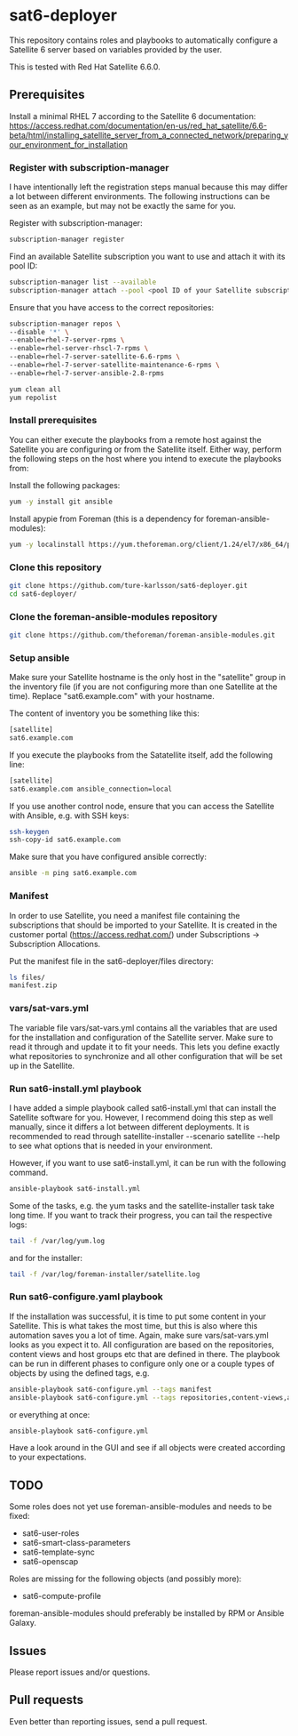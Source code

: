 # sat6-deployer
This repository contains roles and playbooks to automatically configure a Satellite 6 server based on variables provided by the user.

This is tested with Red Hat Satellite 6.6.0.

## Prerequisites
Install a minimal RHEL 7 according to the Satellite 6 documentation: https://access.redhat.com/documentation/en-us/red_hat_satellite/6.6-beta/html/installing_satellite_server_from_a_connected_network/preparing_your_environment_for_installation 

### Register with subscription-manager
I have intentionally left the registration steps manual because this may differ a lot between different environments. The following instructions can be seen as an example, but may not be exactly the same for you.

Register with subscription-manager:
```bash
subscription-manager register
```

Find an available Satellite subscription you want to use and attach it with its pool ID:
```bash
subscription-manager list --available
subscription-manager attach --pool <pool ID of your Satellite subscription>
```

Ensure that you have access to the correct repositories:
```bash
subscription-manager repos \
--disable '*' \
--enable=rhel-7-server-rpms \
--enable=rhel-server-rhscl-7-rpms \
--enable=rhel-7-server-satellite-6.6-rpms \
--enable=rhel-7-server-satellite-maintenance-6-rpms \
--enable=rhel-7-server-ansible-2.8-rpms

yum clean all
yum repolist
```

### Install prerequisites

You can either execute the playbooks from a remote host against the Satellite you are configuring or from the Satellite itself. Either way, perform the following steps on the host where you intend to execute the playbooks from:

Install the following packages:
```bash
yum -y install git ansible
```

Install apypie from Foreman (this is a dependency for foreman-ansible-modules):
```bash
yum -y localinstall https://yum.theforeman.org/client/1.24/el7/x86_64/python2-apypie-0.2.1-1.el7.noarch.rpm
```

### Clone this repository
```bash
git clone https://github.com/ture-karlsson/sat6-deployer.git
cd sat6-deployer/
```

### Clone the foreman-ansible-modules repository
```bash
git clone https://github.com/theforeman/foreman-ansible-modules.git
```

### Setup ansible

Make sure your Satellite hostname is the only host in the "satellite" group in the inventory file (if you are not configuring more than one Satellite at the time). Replace "sat6.example.com" with your hostname.

The content of inventory you be something like this:
```bash
[satellite]
sat6.example.com
```

If you execute the playbooks from the Satatellite itself, add the following line:
```bash
[satellite]
sat6.example.com ansible_connection=local
```

If you use another control node, ensure that you can access the Satellite with Ansible, e.g. with SSH keys:
```bash
ssh-keygen
ssh-copy-id sat6.example.com
```

Make sure that you have configured ansible correctly:
```bash
ansible -m ping sat6.example.com
```

### Manifest

In order to use Satellite, you need a manifest file containing the subscriptions that should be imported to your Satellite. It is created in the customer portal (https://access.redhat.com/) under Subscriptions -> Subscription Allocations.

Put the manifest file in the sat6-deployer/files directory: 
```bash
ls files/
manifest.zip
```

### vars/sat-vars.yml
The variable file vars/sat-vars.yml contains all the variables that are used for the installation and configuration of the Satellite server. Make sure to read it through and update it to fit your needs. This lets you define exactly what repositories to synchronize and all other configuration that will be set up in the Satellite.

### Run sat6-install.yml playbook

I have added a simple playbook called sat6-install.yml that can install the Satellite software for you. However, I recommend doing this step as well manually, since it differs a lot between different deployments. It is recommended to read through satellite-installer --scenario satellite --help to see what options that is needed in your environment.

However, if you want to use sat6-install.yml, it can be run with the following command.
```bash
ansible-playbook sat6-install.yml
```
Some of the tasks, e.g. the yum tasks and the satellite-installer task take long time. If you want to track their progress, you can tail the respective logs:
```bash
tail -f /var/log/yum.log
```
and for the installer:
```bash
tail -f /var/log/foreman-installer/satellite.log
```

### Run sat6-configure.yaml playbook
If the installation was successful, it is time to put some content in your Satellite. This is what takes the most time, but this is also where this automation saves you a lot of time. Again, make sure vars/sat-vars.yml looks as you expect it to. All configuration are based on the repositories, content views and host groups etc that are defined in there. The playbook can be run in different phases to configure only one or a couple types of objects by using the defined tags, e.g.

```bash
ansible-playbook sat6-configure.yml --tags manifest
ansible-playbook sat6-configure.yml --tags repositories,content-views,activation-keys
```
or everything at once:
```bash
ansible-playbook sat6-configure.yml
```

Have a look around in the GUI and see if all objects were created according to your expectations.

## TODO
Some roles does not yet use foreman-ansible-modules and needs to be fixed:
- sat6-user-roles
- sat6-smart-class-parameters
- sat6-template-sync
- sat6-openscap

Roles are missing for the following objects (and possibly more):
- sat6-compute-profile

foreman-ansible-modules should preferably be installed by RPM or Ansible Galaxy.
## Issues
Please report issues and/or questions.

## Pull requests
Even better than reporting issues, send a pull request.
